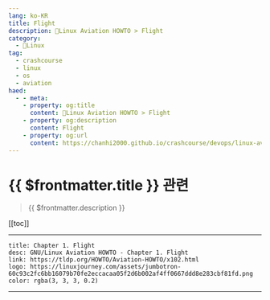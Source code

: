 ```yaml
---
lang: ko-KR
title: Flight
description: 🐧Linux Aviation HOWTO > Flight
category:
  - 🐧Linux
tag: 
  - crashcourse
  - linux 
  - os
  - aviation
haed:
  - - meta:
    - property: og:title
      content: 🐧Linux Aviation HOWTO > Flight
    - property: og:description
      content: Flight
    - property: og:url
      content: https://chanhi2000.github.io/crashcourse/devops/linux-aviation-howto/01-flight.html
---
```


# {{ $frontmatter.title }} 관련

> {{ $frontmatter.description }}

[[toc]]

---

```component VPCard
title: Chapter 1. Flight
desc: GNU/Linux Aviation HOWTO - Chapter 1. Flight
link: https://tldp.org/HOWTO/Aviation-HOWTO/x102.html
logo: https://linuxjourney.com/assets/jumbotron-60c93c2fc6bb16079b70fe2eccacaa05f2d6b002af4ff0667ddd8e283cbf81fd.png
color: rgba(3, 3, 3, 0.2)
```

---

<TagLinks />